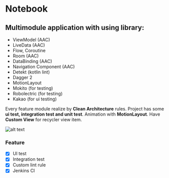 # Notebook
## Multimodule application with using library:
* ViewModel (AAC)
* LiveData (AAC)
* Flow, Coroutine
* Room (AAC)
* DataBinding (AAC)
* Navigation Component (AAC)
* Detekt (kotlin lint)
* Dagger 2
* MotionLayout
* Mokito (for testing)
* Robolectric (for testing)
* Kakao (for ui testing)

Every feature module realize by **Clean Architecture** rules.
Project has some **ui test, integration test and unit test**.
Animation with **MotionLayout**. Have **Custom View** for recycler view item.

![alt text](https://github.com/Ishokov-Dzhafar/Notebook/blob/develop/notebook_app.gif?raw=true)

### Feature
- [x] UI test
- [x] Integration test
- [x] Custom lint rule
- [x] Jenkins CI
